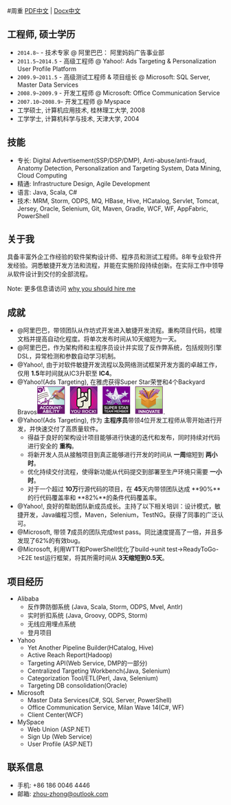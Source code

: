 #周重
[PDF中文](resume-chs.pdf)  |   [Docx中文](resume-chs.docx)

## 工程师, 硕士学历
   * `2014.8~` - 技术专家 @ 阿里巴巴： 阿里妈妈广告事业部
   * `2011.5~2014.5` - 高级工程师 @ Yahoo!: Ads Targeting & Personalization User Profile Platform
   * `2009.9~2011.5` - 高级测试工程师 & 项目组长 @ Microsoft: SQL Server, Master Data Services
   * `2008.9~2009.9` - 开发工程师 @ Microsoft: Office Communication Service
   * `2007.10~2008.9`- 开发工程师 @ Myspace
   * 工学硕士, 计算机应用技术, 桂林理工大学, 2008
   * 工学学士, 计算机科学与技术, 天津大学, 2004
   
## 技能
   * 专长: Digital Advertisement(SSP/DSP/DMP), Anti-abuse/anti-fraud, Anatomy Detection, Personalization and Targeting System, Data Mining, Cloud Computing
   * 精通: Infrastructure Design, Agile Development
   * 语言: Java, Scala, C#
   * 技术: MRM, Storm, ODPS, MQ, HBase, Hive, HCatalog,  Servlet, Tomcat, Jersey, Oracle, Selenium, Git, Maven, Gradle, WCF, WF, AppFabric, PowerShell

## 关于我
具备丰富外企工作经验的软件架构设计师、程序员和测试工程师。8年专业软件开发经验。洞悉敏捷开发方法和流程，并能在实施阶段持续创新。在实际工作中领导从软件设计到交付的全部流程。

Note: 更多信息请访问 [why you should hire me](whyhire/out/index.html)

## 成就
   * @阿里巴巴，带领团队从作坊式开发进入敏捷开发流程。重构项目代码，梳理文档并提高自动化程度。将单次发布时间从10天缩短为一天。
   * @阿里巴巴，作为架构师和主程序员设计并实现了反作弊系统，包括规则引擎DSL，异常检测和参数自动学习机制。
   * @Yahoo!, 由于对软件敏捷开发流程以及网络测试框架开发方面的卓越工作，仅用 **1.5**年时间就从IC3升职至 **IC4**。
   * @Yahoo!(Ads Targeting), 在雅虎获得Super Star荣誉和4个Backyard Bravos![bravo](images/bravo.png).
   * @Yahoo!(Ads Targeting), 作为 **主程序员**带领4位开发工程师从零开始进行开发，并快速交付了高质量软件。
      - 得益于良好的架构设计项目能够进行快速的迭代和发布，同时持续对代码进行安全的 **重构**。
      - 将新开发人员从接触项目到真正能够进行开发的时间从 **一周**缩短到 **两小时**。
      - 优化持续交付流程，使得新功能从代码提交到部署至生产环境只需要 **一小时**。
      - 对于一个超过 **10万**行源代码的项目，在 **45**天内带领团队达成 **90%**的行代码覆盖率和 **82%**的条件代码覆盖率。
   * @Yahoo!, 良好的帮助团队新成员成长。主持了以下相关培训：设计模式，敏捷开发，Java编程习惯，Maven，Selenium，TestNG。获得了同事的广泛认可。
   * @Microsoft, 带领 **7**成员的团队完成test pass。同比速度提高了一倍，并且多发现了62%的有效bug。 
   * @Microsoft, 利用WTT和PowerShell优化了build->unit test->ReadyToGo->E2E test运行框架，将其所需时间从 **3天缩短到0.5天**。

## 项目经历
   * Alibaba
     - 反作弊防御系统 (Java, Scala, Storm, ODPS, Mvel, Antlr)
     - 实时折扣系统 (Java, Groovy, ODPS, Storm)
     - 无线应用埋点系统
     - 登月项目
   * Yahoo
     - Yet Another Pipeline Builder(HCatalog, Hive)
     - Active Reach Report(Hadoop)
     - Targeting API(Web Service, DMP的一部分)
     - Centralized Targeting Workbench(Java, Selenium)
     - Categorization Tool/ETL(Perl, Java, Selenium)
     - Targeting DB consolidation(Oracle)
   * Microsoft
     - Master Data Services(C#, SQL Server, PowerShell)
     - Office Communication Service, Milan Wave 14(C#, WF)
     - Client Center(WCF)
   * MySpace
     - Web Union (ASP.NET)
     - Sign Up (Web Service)
     - User Profile (ASP.NET)
     
## 联系信息
   * 手机: +86 186 0046 4446
   * 邮箱: zhou-zhong@outlook.com